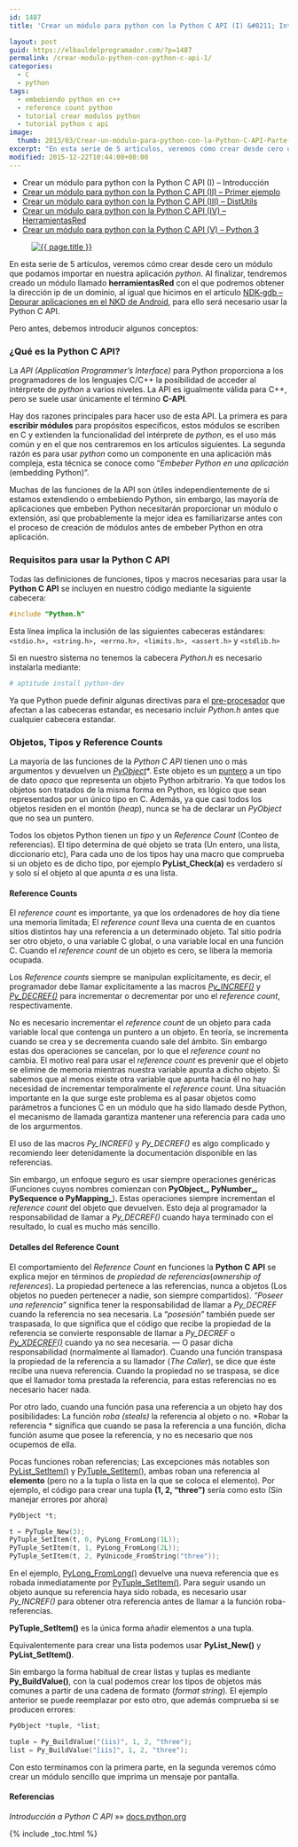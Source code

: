 ```yaml
---
id: 1487
title: 'Crear un módulo para python con la Python C API (I) &#8211; Introducción'

layout: post
guid: https://elbauldelprogramador.com/?p=1487
permalink: /crear-modulo-python-con-python-c-api-1/
categories:
  - C
  - python
tags:
  - embebiendo python en c++
  - reference count python
  - tutorial crear modulos python
  - tutorial python c api
image:
  thumb: 2013/03/Crear-un-módulo-para-python-con-la-Python-C-API-Parte-I.png
excerpt: "En esta serie de 5 artículos, veremos cómo crear desde cero un módulo que podamos importar en nuestra aplicación *python*. Al finalizar, tendremos creado un módulo llamado **herramientasRed** con el que podremos obtener la dirección ip de un dominio, al igual que hicimos en el artículo NDK-gdb – Depurar aplicaciones en el NKD de Android, para ello será necesario usar la Python C API."
modified: 2015-12-22T10:44:00+00:00
---
```


* Crear un módulo para python con la Python C API (I) – Introducción
* [Crear un módulo para python con la Python C API (II) – Primer ejemplo][1]
* [Crear un módulo para python con la Python C API (III) – DistUtils][2]
* [Crear un módulo para python con la Python C API (IV) – HerramientasRed][3]
* [Crear un módulo para python con la Python C API (V) – Python 3][4]

<figure>
  <a href="/assets/img/2013/03/Crear-un-módulo-para-python-con-la-Python-C-API-Parte-I.png"><img src="/assets/img/2013/03/Crear-un-módulo-para-python-con-la-Python-C-API-Parte-I.png" title="{{ page.title }}" alt="{{ page.title }}" /></a>
</figure>

En esta serie de 5 artículos, veremos cómo crear desde cero un módulo que podamos importar en nuestra aplicación *python*. Al finalizar, tendremos creado un módulo llamado **herramientasRed** con el que podremos obtener la dirección ip de un dominio, al igual que hicimos en el artículo [NDK-gdb – Depurar aplicaciones en el NKD de Android][5], para ello será necesario usar la Python C API.

Pero antes, debemos introducir algunos conceptos:  

<!--ad-->

### ¿Qué es la Python C API?

La *API (Application Programmer&#8217;s Interface)* para Python proporciona a los programadores de los lenguajes C/C++ la posibilidad de acceder al intérprete de *python* a varios niveles. La API es igualmente válida para C++, pero se suele usar únicamente el término **C-API**.

Hay dos razones principales para hacer uso de esta API. La primera es para **escribir módulos** para propósitos específicos, estos módulos se escriben en C y extienden la funcionalidad del intérprete de *python*, es el uso más común y en el que nos centraremos en los artículos siguientes. La segunda razón es para usar *python* como un componente en una aplicación más compleja, esta técnica se conoce como “*Embeber Python en una aplicación* (embedding Python)”.

Muchas de las funciones de la API son útiles independientemente de si estamos extendiendo o embebiendo Python, sin embargo, las mayoría de aplicaciones que embeben Python necesitarán proporcionar un módulo o extensión, así que probablemente la mejor idea es familiarizarse antes con el proceso de creación de módulos antes de embeber Python en otra aplicación.

### Requisitos para usar la Python C API

Todas las definiciones de funciones, tipos y macros necesarias para usar la **Python C API** se incluyen en nuestro código mediante la siguiente cabecera:

```c
#include "Python.h"

```

Esta línea implica la inclusión de las siguientes cabeceras estándares: `<stdio.h>, <string.h>, <errno.h>, <limits.h>, <assert.h>` y `<stdlib.h>`

Si en nuestro sistema no tenemos la cabecera *Python.h* es necesario instalarla mediante:

```bash
# aptitude install python-dev

```

<div class="alert">
  Ya que Python puede definir algunas directivas para el <a href="https://elbauldelprogramador.com/compilacion-de-programas-makefile-y-g/" title="Compilación de programas: makefile y g++">pre-procesador</a> que afectan a las cabeceras estandar, es necesario incluir <em>Python.h</em> antes que cualquier cabecera estandar.
</div>

<a name="referencecounts"></a>

### Objetos, Tipos y Reference Counts

La mayoría de las funciones de la *Python C API* tienen uno o más argumentos y devuelven un *<a title="Python C API structure" href="http://docs.python.org/3/c-api/structures.html#PyObject" target="_blank">PyObject*</a>*. Este objeto es un [puntero][6] a un tipo de dato *opaco* que representa un objeto Python arbitrario. Ya que todos los objetos son tratados de la misma forma en Python, es lógico que sean representados por un único tipo en C. Además, ya que casi todos los objetos residen en el montón (*heap*), nunca se ha de declarar un *PyObject* que no sea un puntero.

Todos los objetos Python tienen un *tipo* y un *Reference Count* (Conteo de referencias). El tipo determina de qué objeto se trata (Un entero, una lista, diccionario etc), Para cada uno de los tipos hay una macro que comprueba si un objeto es de dicho tipo, por ejemplo **PyList_Check(a)** es verdadero sí y solo sí el objeto al que apunta *a* es una lista.

#### Reference Counts

El *reference count* es importante, ya que los ordenadores de hoy día tiene una memoria limitada; El *reference count* lleva una cuenta de en cuantos sitios distintos hay una referencia a un determinado objeto. Tal sitio podría ser otro objeto, o una variable C global, o una variable local en una función C. Cuando el *reference count* de un objeto es cero, se libera la memoria ocupada.

Los *Reference counts* siempre se manipulan explícitamente, es decir, el programador debe llamar explícitamente a las macros *[Py_INCREF()][7]* y *<a title="Python C API Py_INCREF" href="http://docs.python.org/3/c-api/refcounting.html#Py_DECREF" target="_blank">Py_DECREF()</a>* para incrementar o decrementar por uno el *reference count*, respectivamente.

No es necesario incrementar el *reference count* de un objeto para cada variable local que contenga un puntero a un objeto. En teoría, se incrementa cuando se crea y se decrementa cuando sale del ámbito. Sin embargo estas dos operaciones se cancelan, por lo que el *reference count* no cambia. El motivo real para usar el *reference count* es prevenir que el objeto se elimine de memoria mientras nuestra variable apunta a dicho objeto. Si sabemos que al menos existe otra variable que apunta hacia él no hay necesidad de incrementar temporalmente el *reference count*. Una situación importante en la que surge este problema es al pasar objetos como parámetros a funciones C en un módulo que ha sido llamado desde Python, el mecanismo de llamada garantiza mantener una referencia para cada uno de los argurmentos.

El uso de las macros *Py_INCREF()* y *Py_DECREF()* es algo complicado y recomiendo leer detenidamente la documentación disponible en las referencias.

Sin embargo, un enfoque seguro es usar siempre operaciones genéricas (Funciones cuyos nombres comienzan con **PyObject\_, PyNumber\_, PySequence o PyMapping_**). Estas operaciones siempre incrementan el *reference count* del objeto que devuelven. Esto deja al programador la responsabilidad de llamar a *Py_DECREF()* cuando haya terminado con el resultado, lo cual es mucho más sencillo.

#### Detalles del Reference Count

El comportamiento del *Reference Count* en funciones la **Python C API** se explica mejor en términos de *propiedad de referencias*(*ownership of references*). La propiedad pertenece a las referencias, nunca a objetos (Los objetos no pueden pertenecer a nadie, son siempre compartidos). *“Poseer una referencia”* significa tener la responsabilidad de llamar a *Py_DECREF* cuando la referencia no sea necesaria. La “*posesión*” también puede ser traspasada, lo que significa que el código que recibe la propiedad de la referencia se convierte responsable de llamar a *Py_DECREF* o *<a href="http://docs.python.org/3/c-api/refcounting.html#Py_XDECREF" target="_blank">Py_XDECREF()</a>* cuando ya no sea necesaria. &#8212; O pasar dicha responsabilidad (normalmente al llamador). Cuando una función transpasa la propiedad de la referencia a su llamador (*The Caller*), se dice que éste recibe una nueva referencia. Cuando la propiedad no se traspasa, se dice que el llamador toma prestada la referencia, para estas referencias no es necesario hacer nada.

Por otro lado, cuando una función pasa una referencia a un objeto hay dos posibilidades: La función *roba (steals)* la referencia al objeto o no. *Robar la referencia * significa que cuando se pasa la referencia a una función, dicha función asume que posee la referencia, y no es necesario que nos ocupemos de ella.

Pocas funciones roban referencias; Las excepciones más notables son <a href="http://docs.python.org/3/c-api/list.html#PyList_SetItem" target="_blank">PyList_SetItem()</a> y <a href="http://docs.python.org/3/c-api/tuple.html#PyTuple_SetItem" target="_blank">PyTuple_SetItem()</a>, ambas roban una referencia al **elemento** (pero no a la tupla o lista en la que se coloca el elemento). Por ejemplo, el código para crear una tupla **(1, 2, &#8220;three&#8221;)** sería como esto (Sin manejar errores por ahora)

```c
PyObject *t;

t = PyTuple_New(3);
PyTuple_SetItem(t, 0, PyLong_FromLong(1L));
PyTuple_SetItem(t, 1, PyLong_FromLong(2L));
PyTuple_SetItem(t, 2, PyUnicode_FromString("three"));

```

En el ejemplo, <a href="http://docs.python.org/3/c-api/long.html#PyLong_FromLong" target="_blank">PyLong_FromLong()</a> devuelve una nueva referencia que es robada inmediatamente por <a href="http://docs.python.org/3/c-api/tuple.html#PyTuple_SetItem" target="_blank">PyTuple_SetItem()</a>. Para seguir usando un objeto aunque su referencia haya sido robada, es necesario usar *Py_INCREF()* para obtener otra referencia antes de llamar a la función roba-referencias.

**PyTuple_SetItem()** es la única forma añadir elementos a una tupla.

Equivalentemente para crear una lista podemos usar **PyList_New()** y **PyList_SetItem()**.

Sin embargo la forma habitual de crear listas y tuplas es mediante **Py_BuildValue()**, con la cual podemos crear los tipos de objetos más comunes a partir de una cadena de formato (*format string*). El ejemplo anterior se puede reemplazar por esto otro, que además comprueba si se producen errores:

```c
PyObject *tuple, *list;

tuple = Py_BuildValue("(iis)", 1, 2, "three");
list = Py_BuildValue("[iis]", 1, 2, "three");

```

Con esto terminamos con la primera parte, en la segunda veremos cómo crear un módulo sencillo que imprima un mensaje por pantalla.

#### Referencias

*Introducción a Python C API* »» <a href="http://docs.python.org/3/c-api/intro.html" target="_blank">docs.python.org</a>



 [1]: https://elbauldelprogramador.com/crear-modulo-python-con-python-c-api-2/ "Crear un módulo para python con la Python C API (II)"
 [2]: https://elbauldelprogramador.com/crear-modulo-python-con-python-c-api-3-distutils/ "Crear un módulo para python con la Python C API (III)"
 [3]: https://elbauldelprogramador.com/crear-modulo-python-con-python-c-api-4/ "Crear un módulo para python con la Python C API (IV)"
 [4]: https://elbauldelprogramador.com/crear-modulo-python-con-python-c-api-5-python3/ "Crear un módulo para python con la Python C API (V)"
 [5]: /ndk-gdb-depurar-aplicaciones-en-el-nkd-de-android/ "NDK-gdb – Depurar aplicaciones en el NKD de Android"
 [6]: https://elbauldelprogramador.com/clases-y-objetos-punteros-objetos/ "Clases y Objetos – Punteros a objetos"
 [7]: http://docs.python.org/3/c-api/refcounting.html#Py_INCREF "Python C API Py_INCREF"

{% include _toc.html %}
